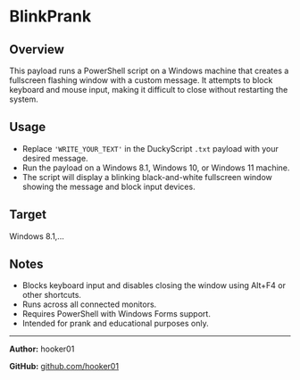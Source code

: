 # BlinkPrank

## Overview

This payload runs a PowerShell script on a Windows machine that creates a fullscreen flashing window with a custom message. It attempts to block keyboard and mouse input, making it difficult to close without restarting the system.

## Usage

- Replace `'WRITE_YOUR_TEXT'` in the DuckyScript `.txt` payload with your desired message.
- Run the payload on a Windows 8.1, Windows 10, or Windows 11 machine.
- The script will display a blinking black-and-white fullscreen window showing the message and block input devices.

## Target

Windows 8.1,...

## Notes

- Blocks keyboard input and disables closing the window using Alt+F4 or other shortcuts.
- Runs across all connected monitors.
- Requires PowerShell with Windows Forms support.
- Intended for prank and educational purposes only.

---

**Author:** hooker01

**GitHub:** [github.com/hooker01](https://github.com/hooker01)
